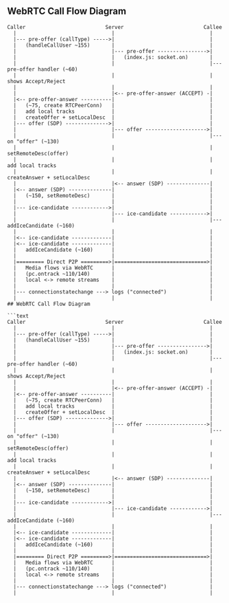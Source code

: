 ## WebRTC Call Flow Diagram

```text
Caller                          Server                          Callee
  |                               |                               |
  |--- pre-offer (callType) ----->|                               |
  |   (handleCallUser ~155)       |                               |
  |                               |--- pre-offer ---------------->|
  |                               |   (index.js: socket.on)       |
  |                               |                               |--- pre-offer handler (~60)
  |                               |                               |   shows Accept/Reject
  |                               |                               |
  |                               |<-- pre-offer-answer (ACCEPT) -|
  |<-- pre-offer-answer ----------|                               |
  |   (~75, create RTCPeerConn)   |                               |
  |   add local tracks            |                               |
  |   createOffer + setLocalDesc  |                               |
  |--- offer (SDP) -------------->|                               |
  |                               |--- offer -------------------->|
  |                               |                               |--- on "offer" (~130)
  |                               |                               |   setRemoteDesc(offer)
  |                               |                               |   add local tracks
  |                               |                               |   createAnswer + setLocalDesc
  |                               |<-- answer (SDP) --------------|
  |<-- answer (SDP) --------------|                               |
  |   (~150, setRemoteDesc)       |                               |
  |                               |                               |
  |--- ice-candidate ------------>|                               |
  |                               |--- ice-candidate ------------>|
  |                               |                               |--- addIceCandidate (~160)
  |                               |                               |
  |<-- ice-candidate -------------|                               |
  |<-- ice-candidate -------------|                               |
  |   addIceCandidate (~160)      |                               |
  |                               |                               |
  |========= Direct P2P =========>|==============================>|
  |   Media flows via WebRTC      |                               |
  |   (pc.ontrack ~110/140)       |                               |
  |   local <-> remote streams    |                               |
  |                               |                               |
  |--- connectionstatechange ---> logs ("connected")              |
  |                               |                               |
## WebRTC Call Flow Diagram

```text
Caller                          Server                          Callee
  |                               |                               |
  |--- pre-offer (callType) ----->|                               |
  |   (handleCallUser ~155)       |                               |
  |                               |--- pre-offer ---------------->|
  |                               |   (index.js: socket.on)       |
  |                               |                               |--- pre-offer handler (~60)
  |                               |                               |   shows Accept/Reject
  |                               |                               |
  |                               |<-- pre-offer-answer (ACCEPT) -|
  |<-- pre-offer-answer ----------|                               |
  |   (~75, create RTCPeerConn)   |                               |
  |   add local tracks            |                               |
  |   createOffer + setLocalDesc  |                               |
  |--- offer (SDP) -------------->|                               |
  |                               |--- offer -------------------->|
  |                               |                               |--- on "offer" (~130)
  |                               |                               |   setRemoteDesc(offer)
  |                               |                               |   add local tracks
  |                               |                               |   createAnswer + setLocalDesc
  |                               |<-- answer (SDP) --------------|
  |<-- answer (SDP) --------------|                               |
  |   (~150, setRemoteDesc)       |                               |
  |                               |                               |
  |--- ice-candidate ------------>|                               |
  |                               |--- ice-candidate ------------>|
  |                               |                               |--- addIceCandidate (~160)
  |                               |                               |
  |<-- ice-candidate -------------|                               |
  |<-- ice-candidate -------------|                               |
  |   addIceCandidate (~160)      |                               |
  |                               |                               |
  |========= Direct P2P =========>|==============================>|
  |   Media flows via WebRTC      |                               |
  |   (pc.ontrack ~110/140)       |                               |
  |   local <-> remote streams    |                               |
  |                               |                               |
  |--- connectionstatechange ---> logs ("connected")              |
  |                               |                               |
